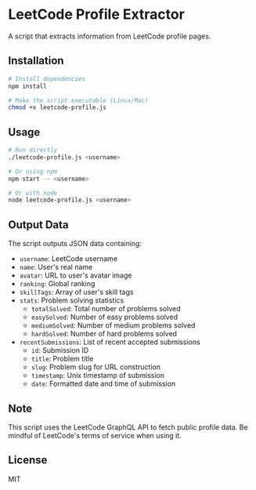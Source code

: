 # LeetCode Profile Extractor

A script that extracts information from LeetCode profile pages.

## Installation

```bash
# Install dependencies
npm install

# Make the script executable (Linux/Mac)
chmod +x leetcode-profile.js
```

## Usage

```bash
# Run directly
./leetcode-profile.js <username>

# Or using npm
npm start -- <username>

# Or with node
node leetcode-profile.js <username>
```

## Output Data

The script outputs JSON data containing:

- `username`: LeetCode username
- `name`: User's real name
- `avatar`: URL to user's avatar image
- `ranking`: Global ranking
- `skillTags`: Array of user's skill tags
- `stats`: Problem solving statistics
  - `totalSolved`: Total number of problems solved
  - `easySolved`: Number of easy problems solved
  - `mediumSolved`: Number of medium problems solved
  - `hardSolved`: Number of hard problems solved
- `recentSubmissions`: List of recent accepted submissions
  - `id`: Submission ID
  - `title`: Problem title
  - `slug`: Problem slug for URL construction
  - `timestamp`: Unix timestamp of submission
  - `date`: Formatted date and time of submission

## Note

This script uses the LeetCode GraphQL API to fetch public profile data. Be mindful of LeetCode's terms of service when using it.

## License

MIT
